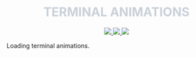 <h1 align="center" style="color:#C9D1D9;">TERMINAL ANIMATIONS</h1>

<p align="center">
	<a href="https://github.com/jorexdeveloper/terminal-animations/stargazers">
		<img
			src="https://img.shields.io/github/stars/jorexdeveloper/terminal-animations?colorA=0D1117&colorB=58A6FF&style=for-the-badge">
	</a>
	<a href="https://github.com/jorexdeveloper/terminal-animations/issues">
		<img
			src="https://img.shields.io/github/issues/jorexdeveloper/terminal-animations?colorA=0D1117&colorB=F85149&style=for-the-badge">
	</a>
	<a href="https://github.com/jorexdeveloper/terminal-animations/contributors">
		<img
			src="https://img.shields.io/github/contributors/jorexdeveloper/terminal-animations?colorA=0D1117&colorB=2EA043&style=for-the-badge">
	</a>
</p>

Loading terminal animations.
